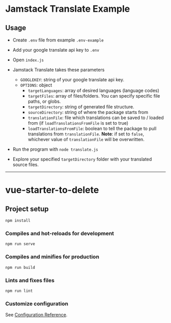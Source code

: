 
# Jamstack Translate Example

## Usage
* Create `.env` file from example `.env-example`
* Add your google translate api key to `.env` 
* Open `index.js`
* Jamstack Translate takes these parameters
  * `GOOGLEKEY`: string of your google translate api key.
  * `OPTIONS`: object
    * `targetLanguages`: array of desired languages (language codes)
    * `targetFiles`: array of files/folders. You can specify specific file paths, or globs.
    * `targetDirectory`: string of generated file structure.
    * `sourceDirectory`: string of where the package starts from
    * `translationFile`: file which translations can be saved to / loaded from (if `loadTranslationsFromFile` is set to true)
    * `loadTranslationsFromFile`: boolean to tell the package to pull translations from `translationFile`. **Note**: if set to `false`, whichever value of `translationFile` will be overwritten. 

* Run the program with `node translate.js`
* Explore your specified `targetDirectory` folder with your translated source files.

---


# vue-starter-to-delete

## Project setup
```
npm install
```

### Compiles and hot-reloads for development
```
npm run serve
```

### Compiles and minifies for production
```
npm run build
```

### Lints and fixes files
```
npm run lint
```

### Customize configuration
See [Configuration Reference](https://cli.vuejs.org/config/).
